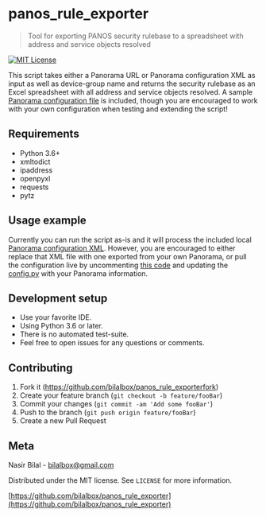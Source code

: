 # panos_rule_exporter
> Tool for exporting PANOS security rulebase to a spreadsheet with address and service objects resolved

[![MIT License][license-badge]](LICENSE)

This script takes either a Panorama URL or Panorama configuration XML as input as well as device-group name and returns the security rulebase as an Excel spreadsheet with all address and service objects resolved. A sample [Panorama configuration file](get_config_panorama.xml) is included, though you are encouraged to work with your own configuration when testing and extending the script!


## Requirements
- Python 3.6+
- xmltodict
- ipaddress
- openpyxl
- requests
- pytz

## Usage example

Currently you can run the script as-is and it will process the included local [Panorama configuration XML](get_config_panorama.xml). However, you are encouraged to either replace that XML file with one exported from your own Panorama, or pull the configuration live by uncommenting [this code](https://github.com/bilalbox/panos_rule_exporter/blob/d1c1a7f44658abb4a006e01f1e9f27a602eccfa9/export.py#L232) and updating the [config.py](utils/config.py) with your Panorama information.


## Development setup
- Use your favorite IDE.
- Using Python 3.6 or later.
- There is no automated test-suite.
- Feel free to open issues for any questions or comments.


## Contributing

1. Fork it (<https://github.com/bilalbox/panos_rule_exporterfork>)
2. Create your feature branch (`git checkout -b feature/fooBar`)
3. Commit your changes (`git commit -am 'Add some fooBar'`)
4. Push to the branch (`git push origin feature/fooBar`)
5. Create a new Pull Request


## Meta

Nasir Bilal - bilalbox@gmail.com

Distributed under the MIT license. See ``LICENSE`` for more information.

[https://github.com/bilalbox/panos_rule_exporter](https://github.com/bilalbox/panos_rule_exporter)

<!-- Markdown link & img dfn's -->
[license-badge]:   https://img.shields.io/badge/license-MIT-007EC7.svg
